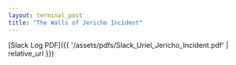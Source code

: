 ```yaml
---
layout: terminal_post
title: "The Walls of Jericho Incident"
---
```

[Slack Log PDF]({{ '/assets/pdfs/Slack_Uriel_Jericho_Incident.pdf' | relative_url }})
